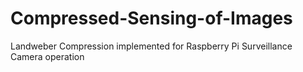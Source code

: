 # Compressed-Sensing-of-Images
Landweber Compression implemented for Raspberry Pi Surveillance Camera operation
